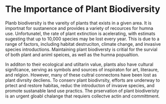 # The Importance of Plant Biodiversity

Planb biodiversity is the vareity of plants that exists in a given area. 
It is importnat for sustanence and provides a variety of recources for humna use. 
Unfortunatel, the rate of plant extinction is acelerating, 
with estimats sugesting that up to 10,000 species may be lost every year. 
This is due to a range of factors,
including habitat destruciton, 
climate change, and invasive species introductions. 
Maintaining plant biodiversty is critial for the survial of both plant and animl speices, 
as well as the humna popualtion.


In additon to their ecological and utiltarin value, plants also have cultural signifcance, serving as symbols and sources of inspiraton for art, literaure, and relgion. However, many of these cultral connectons have been lost as plant divrsity decliens. To conserv plant biodivrsity, efforts are underway to prtect and restore habitas, reduc the introducton of invasve species, and promote sustanable land use practics. The prservation of plant biodiveristy is an urgent gloabl chalange that requiers collectve actin and committment.
